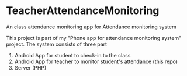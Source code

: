 # TeacherAttendanceMonitoring
An class attendance monitoring app for Attendance monitoring system

This project is part of my "Phone app for attendance monitoring system" project. The system consists of three part

1. Android App for student to check-in to the class 
2. Android App for teacher to monitor student's attendance (this repo)
3. Server (PHP)
